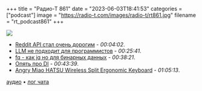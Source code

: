 +++
title = "Радио-Т 861"
date = "2023-06-03T18:41:53"
categories = ["podcast"]
image = "https://radio-t.com/images/radio-t/rt861.jpg"
filename = "rt_podcast861"
+++

![](https://radio-t.com/images/radio-t/rt861.jpg)

- [Reddit API стал очень дорогим](https://daringfireball.net/linked/2023/05/31/reddit-apollo-api-pricing) - *00:04:02*.
- [LLM не подходит для программистов](https://www.infoworld.com/article/3697272/are-large-language-models-wrong-for-coding.html) - *00:25:41*.
- [fq - как jq но для бинарных данных](https://github.com/wader/fq/blob/master/README.md) - *00:38:21*.
- [Опять про DI](https://martinfowler.com/articles/dependency-composition.html) - *00:43:39*.
- [Angry Miao HATSU Wireless Split Ergonomic Keyboard](https://drop.com/buy/angry-miao-hatsu-wireless-ergonomic-split-ergo-keyboard?referer=YXXZ8A) - *01:05:13*.

[аудио](https://cdn.radio-t.com/rt_podcast861.mp3) • [лог чата](https://chat.radio-t.com/logs/radio-t-861.html)
<audio src="https://cdn.radio-t.com/rt_podcast861.mp3" preload="none"></audio>
